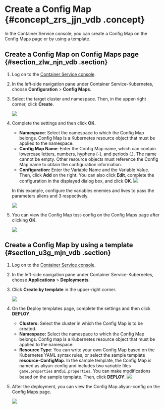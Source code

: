 # Create a Config Map {#concept_zrs_jjn_vdb .concept}

In the Container Service console, you can create a Config Map on the Config Maps page or by using a template.

## Create a Config Map on Config Maps page {#section_zlw_njn_vdb .section}

1.  Log on to the [Container Service console](https://partners-intl.console.aliyun.com/#/cs).
2.  In the left-side navigation pane under Container Service-Kubernetes, choose **Configuration** \> **Config Maps**.
3.  Select the target cluster and namespace. Then, in the upper-right corner, click **Create**.

    ![](http://static-aliyun-doc.oss-cn-hangzhou.aliyuncs.com/assets/img/15755/155877663010742_en-US.png)

4.  Complete the settings and then click **OK**.

    -   **Namespace**: Select the namespace to which the Config Map belongs. Config Map is a Kubernetes resource object that must be applied to the namespace.
    -   **Config Map Name**: Enter the Config Map name, which can contain lowercase letters, numbers, hyphens \(-\), and periods \(.\). The name cannot be empty. Other resource objects must reference the Config Map name to obtain the configuration information.
    -   **Configuration:** Enter the Variable Name and the Variable Value. Then, click **Add** on the right. You can also click **Edit**, complete the configuration in the displayed dialog box, and click **OK**.
    ![](http://static-aliyun-doc.oss-cn-hangzhou.aliyuncs.com/assets/img/15755/155877663010743_en-US.png)

    In this example, configure the variables enemies and lives to pass the parameters aliens and 3 respectively.

    ![](http://static-aliyun-doc.oss-cn-hangzhou.aliyuncs.com/assets/img/15755/155877663010744_en-US.png)

5.  You can view the Config Map test-config on the Config Maps page after clicking **OK**.

    ![](http://static-aliyun-doc.oss-cn-hangzhou.aliyuncs.com/assets/img/15755/155877663010745_en-US.png)


## Create a Config Map by using a template {#section_u3g_mjn_vdb .section}

1.  Log on to the [Container Service console](https://partners-intl.console.aliyun.com/#/cs).
2.  In the left-side navigation pane under Container Service-Kubernetes, choose **Applications** \> **Deployments**.
3.  Click **Create by template** in the upper-right corner.

    ![](http://static-aliyun-doc.oss-cn-hangzhou.aliyuncs.com/assets/img/15755/155877663010746_en-US.png)

4.  On the Deploy templates page, complete the settings and then click **DEPLOY**.

    -   **Clusters:** Select the cluster in which the Config Map is to be created.
    -   **Namespace:** Select the namespace to which the Config Map belongs. Config map is a Kubernetes resource object that must be applied to the namespace.
    -   **Resource Type**: You can write your own Config Map based on the Kubernetes YAML syntax rules, or select the sample template **resource-ConfigMap**. In the sample template, the Config Map is named as aliyun-config and includes two variable files `game.properties` and`ui.properties`. You can make modifications based on the sample template. Then, click **DEPLOY**.
    ![](http://static-aliyun-doc.oss-cn-hangzhou.aliyuncs.com/assets/img/15755/155877663010747_en-US.png)

5.  After the deployment, you can view the Config Map aliyun-config on the Config Maps page.

    ![](http://static-aliyun-doc.oss-cn-hangzhou.aliyuncs.com/assets/img/15755/155877663010748_en-US.png)


